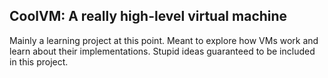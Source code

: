 ## CoolVM: A really high-level virtual machine

Mainly a learning project at this point. Meant to explore how VMs work and learn about their implementations. Stupid ideas guaranteed to be included in this project.
